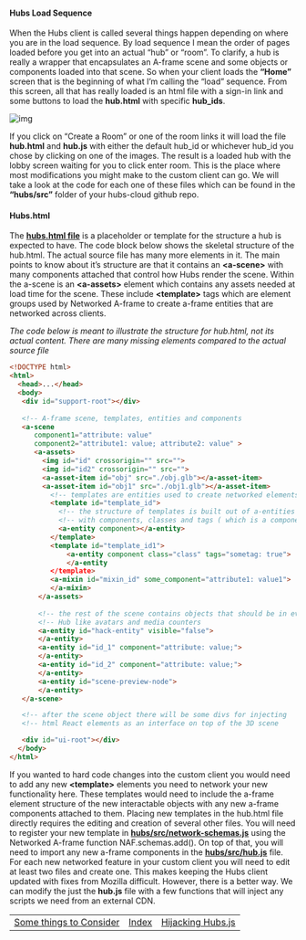 #### **Hubs Load Sequence**

When the Hubs client is called several things happen depending on where you are in the load sequence. By load sequence I mean the order of pages loaded before you get into an actual “hub” or “room”. To clarify, a hub is really a wrapper that encapsulates an A-frame scene and some objects or components loaded into that scene. So when your client loads the **“Home”** screen that is the beginning of what I’m calling the “load” sequence. From this screen, all that has really loaded is an html file with a sign-in link and some buttons to load the **hub.html** with specific **hub_ids**.



![img](https://lh4.googleusercontent.com/YE8cHBRETzOd8qDXl-G8UM2wUbI0nhxuYb5lk-iTUlJsnBN6P2CdPTwEPMutwiPy3nIEWYLr4RGesALSypDaNmtqfexS5agn-jZNKthOJtbehhoP8DHDTCOXsjqt838BcC8FP0Pq)



If you click on “Create a Room” or one of the room links it will load the file **hub.html** and **hub.js** with either the default hub_id or whichever hub_id you chose by clicking on one of the images. The result is a loaded hub with the lobby screen waiting for you to click enter room. This is the place where most modifications you might make to the custom client can go. We will take a look at the code for each one of these files which can be found in the **“hubs/src”** folder of your hubs-cloud github repo.

#### **Hubs.html**

The [**hubs.html file**](https://github.com/mozilla/hubs/blob/hubs-cloud/src/hub.html) is a placeholder or template for the structure a hub is expected to have.
The code block below shows the skeletal structure of the hub.html. The actual source file has many more elements in it. The main points to know about it’s structure are that it contains an **\<a-scene>** with many components attached that control how Hubs render the scene. Within the a-scene is an **\<a-assets>** element which contains any assets needed at load time for the scene. These include **\<template>** tags which are element groups used by Networked A-frame to create a-frame entities that are networked across clients.

*The code below is meant to illustrate the structure for hub.html, not its actual content. There are many missing elements compared to the actual source file*

```html
<!DOCTYPE html>
<html>
  <head>...</head>
  <body>
   <div id="support-root"></div>
      
   <!-- A-frame scene, templates, entities and components                     -->
   <a-scene
      component1="attribute: value"
      component2="attribute1: value; attribute2: value" >
      <a-assets>
        <img id="id" crossorigin="" src="">
        <img id="id2" crossorigin="" src="">
        <a-asset-item id="obj" src="./obj.glb"></a-asset-item>
        <a-asset-item id="obj1" src="./obj1.glb"></a-asset-item>
          <!-- templates are entities used to create networked elements      -->
          <template id="template_id">
          	<!-- the structure of templates is built out of a-entities       -->
            <!-- with components, classes and tags ( which is a component )  -->
            <a-entity component></a-entity>
          </template>
          <template id="template_id1">
              <a-entity component class="class" tags="sometag: true">
              </a-entity
          </template>
          <a-mixin id="mixin_id" some_component="attribute1: value1">
          </a-mixin>
       </a-assets>
              
       <!-- the rest of the scene contains objects that should be in every  -->
       <!-- Hub like avatars and media counters                             -->
       <a-entity id="hack-entity" visible="false">
       </a-entity>
       <a-entity id="id_1" component="attribute: value;">
       </a-entity>
       <a-entity id="id_2" component="attribute: value;">
       </a-entity>
       <a-entity id="scene-preview-node">
       </a-entity>
   </a-scene>

   <!-- after the scene object there will be some divs for injecting       -->
   <!-- html React elements as an interface on top of the 3D scene         -->

   <div id="ui-root"></div>
  </body>
</html>
```



If you wanted to hard code changes into the custom client you would need to add any new **\<template>** elements you need to network your new functionality here.  These templates would need to include the a-frame element structure of the new interactable objects with any new a-frame components attached to them.  Placing new templates in the hub.html file directly requires the editing and creation of several other files.  You will need to register your new template in [**hubs/src/network-schemas.js**](https://github.com/mozilla/hubs/blob/hubs-cloud/src/network-schemas.js) using the Networked A-frame function NAF.schemas.add().  On top of that, you will need to import any new a-frame components in the [**hubs/src/hub.js**](https://github.com/mozilla/hubs/blob/hubs-cloud/src/hub.js) file.  For each new networked feature in your custom client you will need to edit at least two files and create one.  This makes keeping the Hubs client updated with fixes from Mozilla difficult.  However, there is a better way.  We can modify the just the **hub.js** file with a few functions that will inject any scripts we need from an external CDN.

|                                                    |                                  |                                       |
| :------------------------------------------------- | :------------------------------: | ------------------------------------: |
| [Some things to Consider](SomethingstoConsider.md) | [Index](CustomizinghubsTitle.md) | [Hijacking Hubs.js](HijackingHubs.md) |